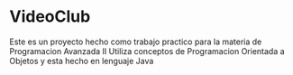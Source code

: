 # VideoClub

Este es un proyecto hecho como trabajo practico para la
materia de Programacion Avanzada II
Utiliza conceptos de Programacion Orientada a Objetos
y esta hecho en lenguaje Java
